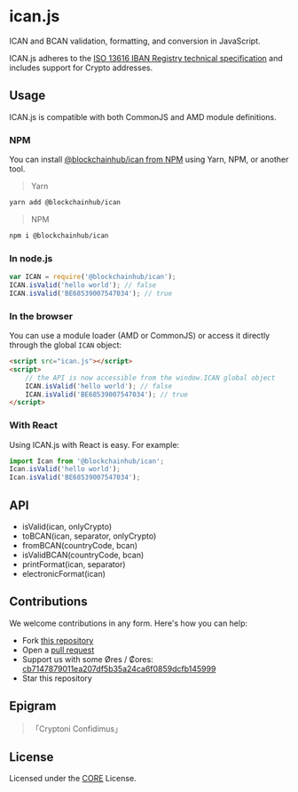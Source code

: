 # ican.js

ICAN and BCAN validation, formatting, and conversion in JavaScript.

ICAN.js adheres to the [ISO 13616 IBAN Registry technical specification](https://www.swift.com/standards/data-standards/iban) and includes support for Crypto addresses.

## Usage

ICAN.js is compatible with both CommonJS and AMD module definitions.

### NPM

You can install [@blockchainhub/ican from NPM](https://www.npmjs.com/package/@blockchainhub/ican) using Yarn, NPM, or another tool.

> Yarn

```sh
yarn add @blockchainhub/ican
```

> NPM

```sh
npm i @blockchainhub/ican
```

### In node.js

```js
var ICAN = require('@blockchainhub/ican');
ICAN.isValid('hello world'); // false
ICAN.isValid('BE68539007547034'); // true
```

### In the browser

You can use a module loader (AMD or CommonJS) or access it directly through the global ```ICAN``` object:

```html
<script src="ican.js"></script>
<script>
    // the API is now accessible from the window.ICAN global object
    ICAN.isValid('hello world'); // false
    ICAN.isValid('BE68539007547034'); // true
</script>
```

### With React

Using ICAN.js with React is easy. For example:

```js
import Ican from '@blockchainhub/ican';
Ican.isValid('hello world');
Ican.isValid('BE68539007547034');
```

## API

- isValid(ican, onlyCrypto)
- toBCAN(ican, separator, onlyCrypto)
- fromBCAN(countryCode, bcan)
- isValidBCAN(countryCode, bcan)
- printFormat(ican, separator)
- electronicFormat(ican)

## Contributions

We welcome contributions in any form. Here's how you can help:

- Fork [this repository](/fork)
- Open a [pull request](/pulls)
- Support us with some Øres / ₡ores: [cb7147879011ea207df5b35a24ca6f0859dcfb145999](https://blockindex.net/address/cb7147879011ea207df5b35a24ca6f0859dcfb145999)
- Star this repository

## Epigram

> 「Cryptoni Confidimus」

## License

Licensed under the [CORE](LICENSE) License.
